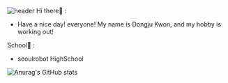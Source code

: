 ![header](https://capsule-render.vercel.app/api?type=waving&color=000000&height=150&section=header&text=sjdj0147&fontColor=fdee00&fontSize=70&animation=fadeIn&fontAlignY=55)
Hi there:wave: :

- Have a nice day! everyone! My name is Dongju Kwon, and my hobby is working out!

School:school: :

- seoulrobot HighSchool

  

![Anurag's GitHub stats](https://github-readme-stats.vercel.app/api?username=sjdj0147&show_icons=true&theme=radical)

